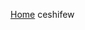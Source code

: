 <!--
 * @Descripttion: 
 * @version: 
 * @Author: miss zhang
 * @Date: 2020-08-17 13:19:40
 * @LastEditors: zhang zi fang
 * @LastEditTime: 2020-08-17 13:41:30
-->
[Home](/)
ceshifew